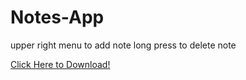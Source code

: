 # Notes-App

upper right menu to add note
long press to delete note

[Click Here to Download!](https://github.com/paolotormon/Notes-App/blob/master/app/build/outputs/apk/debug/Notes%20App.apk)



